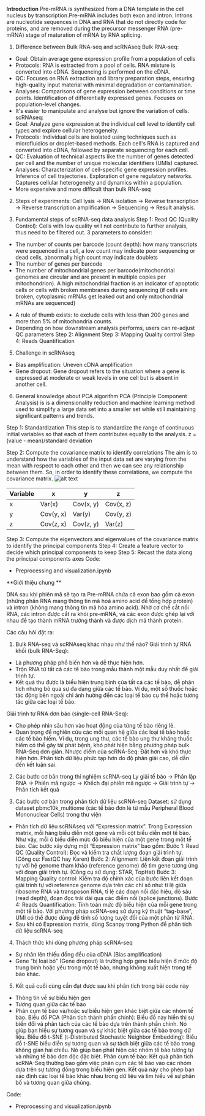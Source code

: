 **Introduction**
Pre-mRNA is synthesized from a DNA template in the cell nucleus by transcription.Pre-mRNA includes both exon and intron.
Introns are nucleotide sequences in DNA and RNA that do not directly code for proteins, and are removed during the precursor messenger RNA (pre-mRNA) stage of maturation of mRNA by RNA splicing.
1. Difference between Bulk RNA-seq and scRNAseq
Bulk RNA-seq:
- Goal: Obtain average gene expression profile from a population of cells
- Protocols: RNA is extracted from a pool of cells. RNA mixture is converted into cDNA. Sequencing is performed on the cDNA.
- QC: Focuses on RNA extraction and library preparation steps, ensuring high-quality input material with minimal degradation or contamination.
- Analyses: Comparisons of gene expression between conditions or time points. Identification of differentially expressed genes. Focuses on population-level changes.
- It's easier to manipulate and analyse but ignore the variation of cells.
scRNAseq:
- Goal: Analyze gene expression at the individual cell level to identify cell types and explore cellular heterogeneity.
- Protocols: Individual cells are isolated using techniques such as microfluidics or droplet-based methods. Each cell's RNA is captured and converted into cDNA, followed by separate sequencing for each cell.
- QC: Evaluation of technical aspects like the number of genes detected per cell and the number of unique molecular identifiers (UMIs) captured.
- Analyses: Characterization of cell-specific gene expression profiles. Inference of cell trajectories. Exploration of gene regulatory networks. Captures cellular heterogeneity and dynamics within a population.
- More expensive and more difficult than bulk RNA-seq

2. Steps of experiments:
Cell lysis -> RNA isolation -> Reverse transcription -> Reverse transcription amplification -> Sequencing -> Result analysis.

3. Fundamental steps of scRNA-seq data analysis
Step 1: Read QC (Quality Control): Cells with low quality will not contribute to further analysis, thus need to be filtered out.
3 parameters to consider:
+ The number of counts per barcode (count depth): how many transcripts were sequenced in a cell, a low count may indicate poor sequencing or dead cells, abnormally high count may indicate doublets
+ The number of genes per barcode
+ The number of mitochondrial genes per barcode(mitochondrial genomes are circular and are present in multiple copies per mitochondrion). A high mitochondrial fraction is an indicator of apoptotic cells or cells with broken membranes during sequencing (if cells are broken, cytoplasmic mRNAs get leaked out and only mitochondrial mRNAs are sequenced)
- A rule of thumb exists: to exclude cells with less than 200 genes and more than 5% of mitochondria counts.
- Depending on how downstream analysis performs, users can re-adjust QC parameters 
Step 2: Alignment
Step 3: Mapping Quality control
Step 4: Reads Quantification

5. Challenge in scRNAseq
- Bias amplification: Uneven cDNA amplification
- Gene dropout: Gene dropout refers to the situation where a gene is expressed at moderate or weak levels in one cell but is absent in another cell.

6. General knowledge about PCA algorithm
PCA (Principle Component Analysis) is is a dimensionality reduction and machine learning method used to simplify a large data set into a smaller set while still maintaining significant patterns and trends.

Step 1: Standardization 
This step is to standardize the range of continuous initial variables so that each of them contributes equally to the analysis.
z = (value - mean)/standard deviation 

Step 2: Compute the covariance matrix to identify correlations
The aim is to understand how the variables of the input data set are varying from the mean with respect to each other and then we can see any relationship between them.
So, in order to identify these correlations, we compute the covariance matrix.
![alt text](https://builtin.com/sites/www.builtin.com/files/styles/ckeditor_optimize/public/inline-images/national/Principal%2520Component%2520Analysis%2520Covariance%2520Matrix.png)


| Variable | x | y | z |
|---|---|---|---|
| x | Var(x) | Cov(x, y) | Cov(x, z) |
| y | Cov(y, x) | Var(y) | Cov(y, z) |
| z | Cov(z, x) | Cov(z, y) | Var(z) |

Step 3: Compute the eigenvectors and eigenvalues of the covariance matrix to identify the principal components
Step 4: Create a feature vector to decide which principal components to keep
Step 5: Recast the data along the principal components axes
Code:
- Preprocessing and visualization.ipynb

**Giới thiệu chung **

DNA sau khi phiên mã sẽ tạo ra Pre-mRNA chứa cả exon bao gồm cả exon (những phần RNA mang thông tin mã hoá amino acid để tổng hợp protein) 
và intron (không mang thông tin mã hóa amino acid). Nhờ cơ chế cắt nối RNA, các intron được cắt ra khỏi pre-mRNA, và các exon được ghép lại với nhau để tạo thành mRNA trưởng thành và được dịch mã thành protein.

Các câu hỏi đặt ra:
1. Bulk RNA-seq và scRNAseq khác nhau như thế nào?
Giải trình tự RNA khối (bulk RNA-Seq):
- Là phương pháp phổ biến hơn và dễ thực hiện hơn. 
- Trộn RNA từ tất cả các tế bào trong mẫu thành một mẫu duy nhất để giải trình tự. 
- Kết quả thu được là biểu hiện trung bình của tất cả các tế bào, dễ phân tích nhưng bỏ qua sự đa dạng giữa các tế bào. 
Ví dụ, một số thuốc hoặc tác động bên ngoài chỉ ảnh hưởng đến các loại tế bào cụ thể hoặc tương tác giữa các loại tế bào.

Giải trình tự RNA đơn bào (single-cell RNA-Seq):
- Cho phép nhìn sâu hơn vào hoạt động của từng tế bào riêng lẻ. 
- Quan trọng để nghiên cứu các mối quan hệ giữa các loại tế bào hoặc các tế bào hiếm.
Ví dụ, trong ung thư, các tế bào ung thư kháng thuốc hiếm có thể gây tái phát bệnh, khó phát hiện bằng phương pháp bulk RNA-Seq đơn giản.
Nhược điểm của scRNA-Seq:
Đắt hơn và khó thực hiện hơn.
Phân tích dữ liệu phức tạp hơn do độ phân giải cao, dễ dẫn đến kết luận sai.

2. Các bước cơ bản trong thí nghiệm scRNA-seq
Ly giải tế bào -> Phân lập RNA -> Phiên mã ngược -> Khếch đại phiên mã ngược -> Giải trình tự -> Phân tích kết quả

3. Các bước cơ bản trong phân tích dữ liệu scRNA-seq
Dataset: sử dụng dataset pbmc10k_multiome (các tế bào đơn lẻ từ mẫu Peripheral Blood Mononuclear Cells) trong thư viện 
- Phân tích dữ liệu scRNAseq với “Expression matrix”. Trong Expression matrix, mỗi hàng biểu diễn một gene và mỗi cột biểu diễn một tế bào. Như vậy, mỗi ô biểu diễn mức độ biểu hiện của một gene trong một tế bào. Các bước xây dựng một “Expression matrix” bao gồm:
Bước 1: Read QC (Quality Control): Đọc và kiểm tra chất lượng đoạn giải trình tự. (Công cụ: FastQC hay Karen)
Bước 2: Alignment: Liên kết đoạn giải trình tự với hệ genome tham khảo (reference genome) để tìm gene tương ứng với đoạn giải trình tự. (Công cụ sử dụng: STAR, TopHat)
Bước 3: Mapping Quality control: Kiểm tra độ chính xác của bước liên kết đoạn giải trình tự với reference genome dựa trên các chỉ số như: tỉ lệ giữa ribosome RNA và transposon RNA, tỉ lệ các đoạn nối đặc hiệu, độ sâu (read depth), đoạn đọc trải dài qua các điểm nối (splice junctions).
Bước 4: Reads Quantification: Tính toán mức độ biểu hiện của mỗi gene trong một tế bào. Với phương pháp scRNA-seq sử dụng kỹ thuật “tag-base”, UMI có thể được dùng để tính số lượng tuyệt đối của một phân tử RNA.
- Sau khi có Expression matrix, dùng Scanpy trong Python để phân tích dữ liệu scRNA-seq

4. Thách thức khi dùng phương pháp scRNA-seq
- Sự nhân lên thiếu đồng đều của cDNA (Bias amplification)
- Gene “bị loại bỏ” (Gene dropout) là trường hợp gene biểu hiện ở mức độ trung bình hoặc yếu trong một tế bào, nhưng không xuất hiện trong tế bào khác.

5. Kết quả cuối cùng cần đạt được sau khi phân tích trong bài code này
- Thông tin về sự biểu hiện gen
- Tương quan giữa các tế bào
- Phân cụm tế bào và/hoặc sự biểu hiện gen khác biệt giữa các nhóm tế bào.
Biểu đồ PCA (Phân tích thành phần chính): Biểu đồ này hiển thị sự biến đổi và phân tách của các tế bào dựa trên thành phần chính. Nó giúp bạn hiểu sự tương quan và sự khác biệt giữa các tế bào trong dữ liệu.
Biểu đồ t-SNE (t-Distributed Stochastic Neighbor Embedding): Biểu đồ t-SNE biểu diễn sự tương quan và sự tách biệt giữa các tế bào trong không gian hai chiều. Nó giúp bạn phát hiện các nhóm tế bào tương tự và những tế bào đơn độc đặc biệt.
Phân cụm tế bào: Kết quả phân tích scRNA-Seq thường bao gồm việc phân cụm các tế bào vào các nhóm dựa trên sự tương đồng trong biểu hiện gen. Kết quả này cho phép bạn xác định các loại tế bào khác nhau trong dữ liệu và tìm hiểu về sự phân bố và tương quan giữa chúng.

Code:
- Preprocessing and visualization.ipynb

